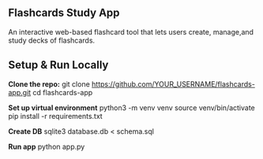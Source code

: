 ## Flashcards Study App
An interactive web-based flashcard tool that lets users create, manage,and
study decks of flashcards.


## Setup & Run Locally
**Clone the repo:**
git clone https://github.com/YOUR_USERNAME/flashcards-app.git
cd flashcards-app

**Set up virtual environment**
python3 -m venv venv
source venv/bin/activate
pip install -r requirements.txt

**Create DB**
sqlite3 database.db < schema.sql

**Run app**
python app.py
